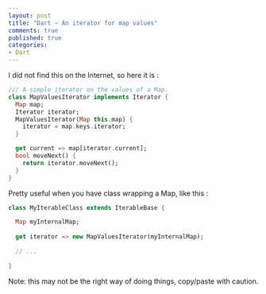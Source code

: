 ```yaml
---
layout: post
title: "Dart ~ An iterator for map values"
comments: true
published: true
categories:
- Dart
---
```


I did not find this on the Internet, so here it is :

``` dart
/// A simple iterator on the values of a Map.
class MapValuesIterator implements Iterator {
  Map map;
  Iterator iterator;
  MapValuesIterator(Map this.map) {
    iterator = map.keys.iterator;
  }

  get current => map[iterator.current];
  bool moveNext() {
    return iterator.moveNext();
  }
}
```

Pretty useful when you have class wrapping a Map, like this :

``` dart
class MyIterableClass extends IterableBase {

  Map myInternalMap;
  
  get iterator => new MapValuesIterator(myInternalMap);
  
  // ...

}
```

Note: this may not be the right way of doing things, copy/paste with caution.
